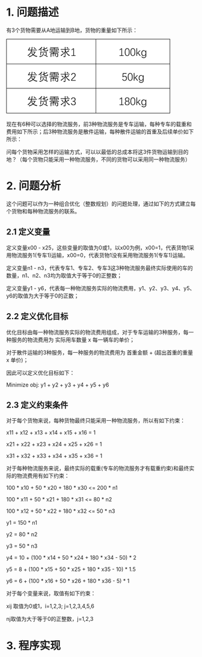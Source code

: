 # 1. 问题描述
有3个货物需要从A地运输到B地，货物的重量如下所示：  

![i](https://github.com/zenghang-feng/operation_optimization/blob/main/02-整数规划-物流组合方案/图片附件/pic1.png)

现在有6种可以选择的物流服务，前3种物流服务是专车运输，每种专车的载重和费用如下所示；后3种物流服务是散件运输，每种散件运输的首重及后续单价如下所示：  

问每个货物采用怎样的运输方式，可以以最低的总成本将这3件货物运输到目的地？（每个货物只能采用一种物流服务，不同的货物可以采用同一种物流服务）

# 2. 问题分析
这个问题可以作为一种组合优化（整数规划）的问题处理，通过如下的方式建立每个货物和每种物流服务的联系。  

## 2.1 定义变量
定义变量x00 - x25，这些变量的取值为0或1，以x00为例，x00=1，代表货物1采用物流服务1(专车1)运输，x00=0，代表货物1没有采用物流服务1(专车1)运输。   

定义变量n1 - n3，代表专车1、专车2、专车3这3种物流服务最终实际使用的车的数量，n1、n2、n3均为取值大于等于0的正整数；  

定义变量y1 - y6，代表每一种物流服务实际的物流费用，y1、y2、y3、y4、y5、y6的取值为大于等于0的正数；

## 2.2 定义优化目标
优化目标由每一种物流服务实际的物流费用组成，对于专车运输的3种服务，每一种服务的物流费用为 实际用车数量 x 每一辆车的单价；  

对于散件运输的3种服务，每一种服务的物流费用为 首重金额 + (超出首重的重量 x 单价)；  

因此可以定义优化目标如下：  

Minimize obj: y1 + y2 + y3 + y4 + y5 + y6

## 2.3 定义约束条件
对于每个货物来说，每种货物最终只能采用一种物流服务，所以有如下约束：  

x11 + x12 + x13 + x14 + x15 + x16 = 1  

x21 + x22 + x23 + x24 + x25 + x26 = 1  

x31 + x32 + x33 + x34 + x35 + x36 = 1  

对于每种物流服务来说，最终实际的载重(专车的物流服务才有载重约束)和最终实际的物流费用有如下约束：  

100 * x10 + 50 * x20 + 180 * x30 <= 200 * n1  

100 * x11 + 50 * x21 + 180 * x31 <= 80 * n2  

100 * x12 + 50 * x22 + 180 * x32 <= 50 * n3  

y1 = 150 * n1  

y2 = 80 * n2  

y3 = 50 * n3  

y4 = 10 + (100 * x14 + 50 * x24 + 180 * x34 - 50) * 2  

y5 = 8 + (100 * x15 + 50 * x25 + 180 * x35 - 10) * 1.5  

y6 = 6 + (100 * x16 + 50 * x26 + 180 * x36 - 5) * 1  

对于每个变量来说，取值有如下约束：  

xij 取值为0或1，i=1,2,3; j=1,2,3,4,5,6  

nj取值为大于等于0的正整数，j=1,2,3  

# 3. 程序实现
```
```
